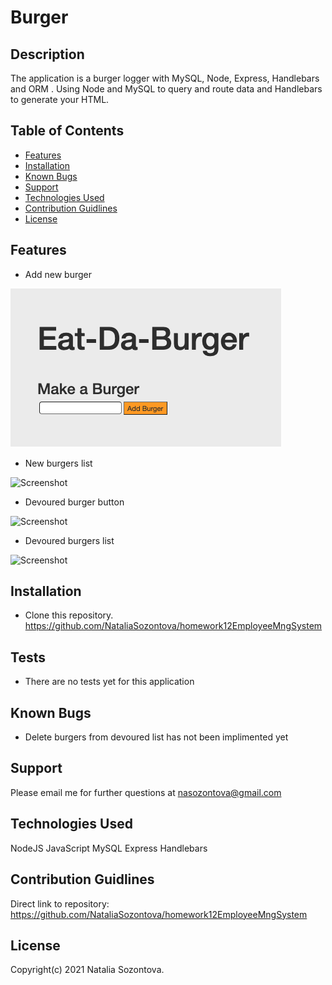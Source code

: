 # Burger

## Description
The application is a burger logger with MySQL, Node, Express, Handlebars and ORM . Using Node and MySQL to query and route data and Handlebars to generate your HTML.


## Table of Contents
* [Features](#features)
* [Installation](#installation)
* [Known Bugs](#known-bugs)
* [Support](#support)
* [Technologies Used](#technologies-used)
* [Contribution Guidlines](#contribution-guidlines)
* [License](#license)

## Features
* Add new burger

![Screenshot](/public/assets/images/addBurger.png)

* New burgers list

![Screenshot](images/addNewRole_1.png)

* Devoured burger button

![Screenshot](images/addNewDep.png)

* Devoured burgers list

![Screenshot](images/viewEmpl.png)


## Installation 
* Clone this repository.
https://github.com/NataliaSozontova/homework12EmployeeMngSystem

## Tests

* There are no tests yet for this application

## Known Bugs
* Delete burgers from devoured list
 has not been implimented yet

## Support
Please email me for further questions at nasozontova@gmail.com

## Technologies Used
NodeJS
JavaScript
MySQL
Express
Handlebars

## Contribution Guidlines
Direct link to repository: https://github.com/NataliaSozontova/homework12EmployeeMngSystem

## License
Copyright(c) 2021 Natalia Sozontova.